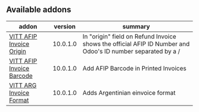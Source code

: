 [//]: # (addons)
Available addons
----------------
addon | version | summary
--- | --- | ---
[VITT AFIP Invoice Origin](vitt_afip_invoice_origin/) | 10.0.1.0 | In "origin" field on Refund Invoice shows the official AFIP ID Number and Odoo's ID number separated by a /
[VITT AFIP Invoice Barcode](vitt_afip_invoice_barcode/) | 10.0.1.0 | Add AFIP Barcode in Printed Invoices
[VITT ARG Invoice Format](vitt_arg_einvoice_format/) | 10.0.1.0 | Adds Argentinian einvoice format

